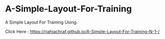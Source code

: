 # A-Simple-Layout-For-Training

A Simple Layout For Training Using.


Click Here : https://riahiachraf.github.io/A-Simple-Layout-For-Training-N-1-/
